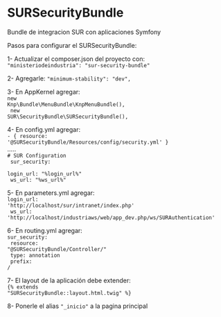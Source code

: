 SURSecurityBundle
=================

Bundle de integracion SUR con aplicaciones Symfony

Pasos para configurar el SURSecurityBundle:

1- Actualizar el composer.json del proyecto con: <br />
        <code>"ministeriodeindustria": "sur-security-bundle"</code>
		
2- Agregarle:  <code>"minimum-stability": "dev",</code>

3- En AppKernel agregar: <br />
		<code>new Knp\Bundle\MenuBundle\KnpMenuBundle(), <br />
		new SUR\SecurityBundle\SURSecurityBundle(), <br /></code>
		
4- En config.yml agregar: <br />
	<code>- { resource: '@SURSecurityBundle/Resources/config/security.yml' }  <br /></code>
	.....<br />
	<code># SUR Configuration<br />
	sur_security:<br />
		login_url: "%login_url%"<br />
		ws_url:    "%ws_url%"<br /></code>
		
5- En parameters.yml agregar:<br />
	<code>login_url: 'http://localhost/sur/intranet/index.php'<br />
    	ws_url: 'http://localhost/industriaws/web/app_dev.php/ws/SURAuthentication'<br /></code>
    
6- En routing.yml agregar:<br />
    <code>sur_security:<br />
		  resource: "@SURSecurityBundle/Controller/"<br />
		  type:     annotation<br />
		  prefix:   /<br /></code>
		  
7- El layout de la aplicación debe extender: <br />
	<code>{% extends "SURSecurityBundle::layout.html.twig" %}<br /></code>
	
8- Ponerle el alias <code>"_inicio"</code> a la pagina principal
